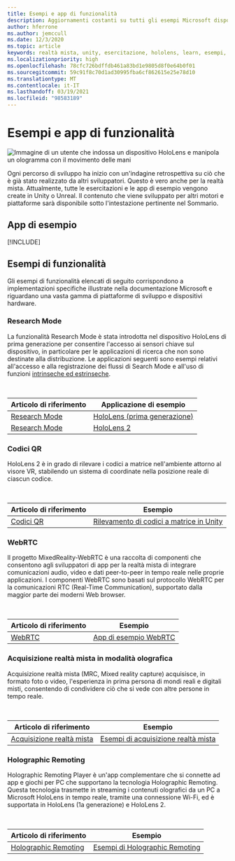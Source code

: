 ```yaml
---
title: Esempi e app di funzionalità
description: Aggiornamenti costanti su tutti gli esempi Microsoft disponibili e le app di funzionalità di realtà mista per HoloLens.
author: hferrone
ms.author: jemccull
ms.date: 12/3/2020
ms.topic: article
keywords: realtà mista, unity, esercitazione, hololens, learn, esempi, MRTK, research mode, HoloLens 2, codici a matrice, WebRTC, acquisizione realtà mista, holographic remoting, UX Tools
ms.localizationpriority: high
ms.openlocfilehash: 78cfc726bdffdb461a83bd1e9805d8f0e64b0f01
ms.sourcegitcommit: 59c91f8c70d1ad30995fba6cf862615e25e78d10
ms.translationtype: MT
ms.contentlocale: it-IT
ms.lasthandoff: 03/19/2021
ms.locfileid: "98583189"
---
```

# <a name="samples-and-feature-apps"></a>Esempi e app di funzionalità

![Immagine di un utente che indossa un dispositivo HoloLens e manipola un ologramma con il movimento delle mani](unreal/images/unreal-developer.jpg)

Ogni percorso di sviluppo ha inizio con un'indagine retrospettiva su ciò che è già stato realizzato da altri sviluppatori. Questo è vero anche per la realtà mista. Attualmente, tutte le esercitazioni e le app di esempio vengono create in Unity o Unreal. Il contenuto che viene sviluppato per altri motori e piattaforme sarà disponibile sotto l'intestazione pertinente nel Sommario.

## <a name="sample-apps"></a>App di esempio

[!INCLUDE[](includes/tabs-samples.md)]

## <a name="feature-samples"></a>Esempi di funzionalità

Gli esempi di funzionalità elencati di seguito corrispondono a implementazioni specifiche illustrate nella documentazione Microsoft e riguardano una vasta gamma di piattaforme di sviluppo e dispositivi hardware.

### <a name="research-mode"></a>Research Mode

La funzionalità Research Mode è stata introdotta nel dispositivo HoloLens di prima generazione per consentire l'accesso ai sensori chiave sul dispositivo, in particolare per le applicazioni di ricerca che non sono destinate alla distribuzione. Le applicazioni seguenti sono esempi relativi all'accesso e alla registrazione dei flussi di Search Mode e all'uso di funzioni [intrinseche ed estrinseche](/windows/mixed-reality/locatable-camera#locating-the-device-camera-in-the-world).

<br>

| Articolo di riferimento | Applicazione di esempio |
| --- | --- |
| [Research Mode](platform-capabilities-and-apis/research-mode.md) | [HoloLens (prima generazione)](https://github.com/microsoft/HoloLensForCV/tree/master/Samples) |
| [Research Mode](platform-capabilities-and-apis/research-mode.md) | [HoloLens 2](https://github.com/microsoft/HoloLens2ForCV/tree/main/Samples) |

### <a name="qr-codes"></a>Codici QR

HoloLens 2 è in grado di rilevare i codici a matrice nell'ambiente attorno al visore VR, stabilendo un sistema di coordinate nella posizione reale di ciascun codice.

<br>

| Articolo di riferimento | Esempio |
| --- | --- |
| [Codici QR](platform-capabilities-and-apis/qr-code-tracking.md) | [Rilevamento di codici a matrice in Unity](https://github.com/chgatla-microsoft/QRTracking/tree/master/SampleQRCodes) |

### <a name="webrtc"></a>WebRTC

Il progetto MixedReality-WebRTC è una raccolta di componenti che consentono agli sviluppatori di app per la realtà mista di integrare comunicazioni audio, video e dati peer-to-peer in tempo reale nelle proprie applicazioni. I componenti WebRTC sono basati sul protocollo WebRTC per la comunicazioni RTC (Real-Time Communication), supportato dalla maggior parte dei moderni Web browser.

<br>

| Articolo di riferimento | Esempio |
| --- | --- |
| [WebRTC](https://microsoft.github.io/MixedReality-WebRTC) | [App di esempio WebRTC](https://github.com/microsoft/MixedReality-WebRTC/tree/master/examples) |

### <a name="holographic-mixed-reality-capture"></a>Acquisizione realtà mista in modalità olografica

Acquisizione realtà mista (MRC, Mixed reality capture) acquisisce, in formato foto o video, l'esperienza in prima persona di mondi reali e digitali misti, consentendo di condividere ciò che si vede con altre persone in tempo reale.

<br>

| Articolo di riferimento | Esempio |
| --- | --- |
| [Acquisizione realtà mista](platform-capabilities-and-apis/mixed-reality-capture-for-developers.md) | [Esempi di acquisizione realtà mista](/samples/microsoft/windows-universal-samples/holographicmixedrealitycapture/) |

### <a name="holographic-remoting"></a>Holographic Remoting

Holographic Remoting Player è un'app complementare che si connette ad app e giochi per PC che supportano la tecnologia Holographic Remoting. Questa tecnologia trasmette in streaming i contenuti olografici da un PC a Microsoft HoloLens in tempo reale, tramite una connessione Wi-Fi, ed è supportata in HoloLens (1a generazione) e HoloLens 2.

<br>

| Articolo di riferimento | Esempio |
| --- | --- |
| [Holographic Remoting](platform-capabilities-and-apis/holographic-remoting-player.md) | [Esempi di Holographic Remoting](https://github.com/microsoft/MixedReality-HolographicRemoting-Samples) |